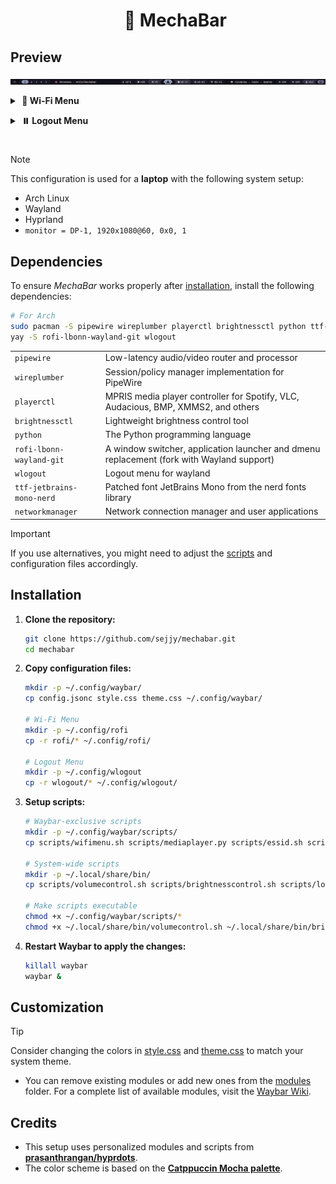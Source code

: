 <div id="user-content-toc">
  <ul align="center" style="list-style: none;">
    <summary><h1>🤖 MechaBar</h1></summary>
  </ul>
</div>

## Preview

![MechaBar](/assets/v1.2.0.png)

<a id="wifi-menu"></a>

<details>
    <summary><strong>&nbsp;🛜 Wi-Fi Menu</strong></summary>
    <br>
    <img src="assets/wifimenu.png" alt="Wi-Fi Menu" />
</details>

<a id="logout-menu"></a>

<details>
    <summary><strong>&nbsp;⏸️ Logout Menu</strong></summary>
    <br>
    <table>
        <tr>
            <td><img src="assets/logout1.0.png" alt="Logout Menu 1.0" /></td>
            <td><img src="assets/logout1.1.png" alt="Logout Menu 1.1" /></td>
        </tr>
        <tr>
            <td><img src="assets/logout2.0.png" alt="Logout Menu 2.0" /></td>
            <td><img src="assets/logout2.1.png" alt="Logout Menu 2.1" /></td>
        </tr>
    </table>
</details>

#

> [!NOTE]
> This configuration is used for a **laptop** with the following system setup:

- Arch Linux
- Wayland
- Hyprland
- `monitor = DP-1, 1920x1080@60, 0x0, 1`

## Dependencies

To ensure _MechaBar_ works properly after [installation](#installation), install the following dependencies:

```bash
# For Arch
sudo pacman -S pipewire wireplumber playerctl brightnessctl python ttf-jetbrains-mono-nerd networkmanager
yay -S rofi-lbonn-wayland-git wlogout
```

|                           |                                                                                           |
| ------------------------- | ----------------------------------------------------------------------------------------- |
| `pipewire`                | Low-latency audio/video router and processor                                              |
| `wireplumber`             | Session/policy manager implementation for PipeWire                                        |
| `playerctl`               | MPRIS media player controller for Spotify, VLC, Audacious, BMP, XMMS2, and others         |
| `brightnessctl`           | Lightweight brightness control tool                                                       |
| `python`                  | The Python programming language                                                           |
| `rofi-lbonn-wayland-git`  | A window switcher, application launcher and dmenu replacement (fork with Wayland support) |
| `wlogout`                 | Logout menu for wayland                                                                   |
| `ttf-jetbrains-mono-nerd` | Patched font JetBrains Mono from the nerd fonts library                                   |
| `networkmanager`          | Network connection manager and user applications                                          |

> [!IMPORTANT]
> If you use alternatives, you might need to adjust the [scripts](/scripts/) and configuration files accordingly.

## Installation

1. **Clone the repository:**

   ```bash
   git clone https://github.com/sejjy/mechabar.git
   cd mechabar
   ```

2. **Copy configuration files:**

   ```bash
   mkdir -p ~/.config/waybar/
   cp config.jsonc style.css theme.css ~/.config/waybar/

   # Wi-Fi Menu
   mkdir -p ~/.config/rofi
   cp -r rofi/* ~/.config/rofi/

   # Logout Menu
   mkdir -p ~/.config/wlogout
   cp -r wlogout/* ~/.config/wlogout/
   ```

3. **Setup scripts:**

   ```bash
   # Waybar-exclusive scripts
   mkdir -p ~/.config/waybar/scripts/
   cp scripts/wifimenu.sh scripts/mediaplayer.py scripts/essid.sh scripts/cpuinfo.sh ~/.config/waybar/scripts/

   # System-wide scripts
   mkdir -p ~/.local/share/bin/
   cp scripts/volumecontrol.sh scripts/brightnesscontrol.sh scripts/logoutlaunch.sh ~/.local/share/bin/

   # Make scripts executable
   chmod +x ~/.config/waybar/scripts/*
   chmod +x ~/.local/share/bin/volumecontrol.sh ~/.local/share/bin/brightnesscontrol.sh ~/.local/share/bin/logoutlaunch.sh
   ```

4. **Restart Waybar to apply the changes:**

   ```bash
   killall waybar
   waybar &
   ```

## Customization

> [!TIP]
> Consider changing the colors in [style.css](/style.css) and [theme.css](/theme.css) to match your system theme.

- You can remove existing modules or add new ones from the [modules](/modules/) folder. For a complete list of available modules, visit the [Waybar Wiki](https://github.com/Alexays/Waybar/wiki).

## Credits

- This setup uses personalized modules and scripts from **[prasanthrangan/hyprdots](https://github.com/prasanthrangan/hyprdots)**.
- The color scheme is based on the **[Catppuccin Mocha palette](https://github.com/catppuccin/catppuccin/blob/main/docs/style-guide.md)**.
